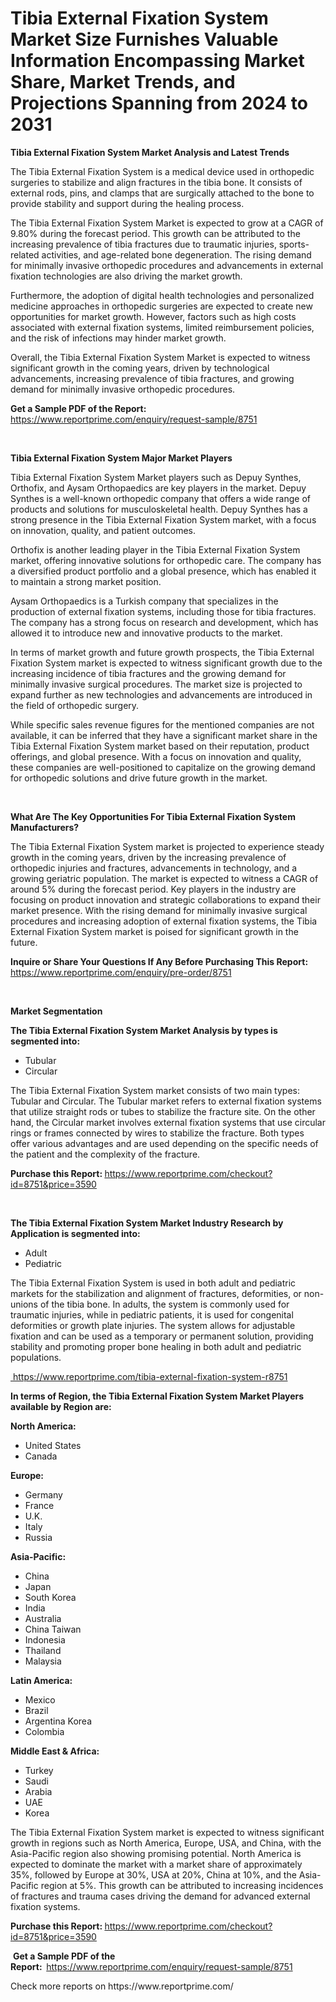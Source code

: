<p><h1>Tibia External Fixation System Market Size Furnishes Valuable Information Encompassing Market Share, Market Trends, and Projections Spanning from 2024 to 2031</h1></p><p><strong>Tibia External Fixation System Market Analysis and Latest Trends</strong></p>
<p><p>The Tibia External Fixation System is a medical device used in orthopedic surgeries to stabilize and align fractures in the tibia bone. It consists of external rods, pins, and clamps that are surgically attached to the bone to provide stability and support during the healing process.</p><p>The Tibia External Fixation System Market is expected to grow at a CAGR of 9.80% during the forecast period. This growth can be attributed to the increasing prevalence of tibia fractures due to traumatic injuries, sports-related activities, and age-related bone degeneration. The rising demand for minimally invasive orthopedic procedures and advancements in external fixation technologies are also driving the market growth.</p><p>Furthermore, the adoption of digital health technologies and personalized medicine approaches in orthopedic surgeries are expected to create new opportunities for market growth. However, factors such as high costs associated with external fixation systems, limited reimbursement policies, and the risk of infections may hinder market growth.</p><p>Overall, the Tibia External Fixation System Market is expected to witness significant growth in the coming years, driven by technological advancements, increasing prevalence of tibia fractures, and growing demand for minimally invasive orthopedic procedures.</p></p>
<p><strong>Get a Sample PDF of the Report:&nbsp;</strong> <a href="https://www.reportprime.com/enquiry/request-sample/8751">https://www.reportprime.com/enquiry/request-sample/8751</a></p>
<p>&nbsp;</p>
<p><strong>Tibia External Fixation System Major Market Players</strong></p>
<p><p>Tibia External Fixation System Market players such as Depuy Synthes, Orthofix, and Aysam Orthopaedics are key players in the market. Depuy Synthes is a well-known orthopedic company that offers a wide range of products and solutions for musculoskeletal health. Depuy Synthes has a strong presence in the Tibia External Fixation System market, with a focus on innovation, quality, and patient outcomes.</p><p>Orthofix is another leading player in the Tibia External Fixation System market, offering innovative solutions for orthopedic care. The company has a diversified product portfolio and a global presence, which has enabled it to maintain a strong market position.</p><p>Aysam Orthopaedics is a Turkish company that specializes in the production of external fixation systems, including those for tibia fractures. The company has a strong focus on research and development, which has allowed it to introduce new and innovative products to the market.</p><p>In terms of market growth and future growth prospects, the Tibia External Fixation System market is expected to witness significant growth due to the increasing incidence of tibia fractures and the growing demand for minimally invasive surgical procedures. The market size is projected to expand further as new technologies and advancements are introduced in the field of orthopedic surgery.</p><p>While specific sales revenue figures for the mentioned companies are not available, it can be inferred that they have a significant market share in the Tibia External Fixation System market based on their reputation, product offerings, and global presence. With a focus on innovation and quality, these companies are well-positioned to capitalize on the growing demand for orthopedic solutions and drive future growth in the market.</p></p>
<p>&nbsp;</p>
<p><strong>What Are The Key Opportunities For Tibia External Fixation System Manufacturers?</strong></p>
<p><p>The Tibia External Fixation System market is projected to experience steady growth in the coming years, driven by the increasing prevalence of orthopedic injuries and fractures, advancements in technology, and a growing geriatric population. The market is expected to witness a CAGR of around 5% during the forecast period. Key players in the industry are focusing on product innovation and strategic collaborations to expand their market presence. With the rising demand for minimally invasive surgical procedures and increasing adoption of external fixation systems, the Tibia External Fixation System market is poised for significant growth in the future.</p></p>
<p><strong>Inquire or Share Your Questions If Any Before Purchasing This Report:</strong> <a href="https://www.reportprime.com/enquiry/pre-order/8751">https://www.reportprime.com/enquiry/pre-order/8751</a></p>
<p>&nbsp;</p>
<p><strong>Market Segmentation</strong></p>
<p><strong>The Tibia External Fixation System Market Analysis by types is segmented into:</strong></p>
<p><ul><li>Tubular</li><li>Circular</li></ul></p>
<p><p>The Tibia External Fixation System market consists of two main types: Tubular and Circular. The Tubular market refers to external fixation systems that utilize straight rods or tubes to stabilize the fracture site. On the other hand, the Circular market involves external fixation systems that use circular rings or frames connected by wires to stabilize the fracture. Both types offer various advantages and are used depending on the specific needs of the patient and the complexity of the fracture.</p></p>
<p><strong>Purchase this Report:&nbsp;</strong><a href="https://www.reportprime.com/checkout?id=8751&price=3590">https://www.reportprime.com/checkout?id=8751&price=3590</a></p>
<p>&nbsp;</p>
<p><strong>The Tibia External Fixation System Market Industry Research by Application is segmented into:</strong></p>
<p><ul><li>Adult</li><li>Pediatric</li></ul></p>
<p><p>The Tibia External Fixation System is used in both adult and pediatric markets for the stabilization and alignment of fractures, deformities, or non-unions of the tibia bone. In adults, the system is commonly used for traumatic injuries, while in pediatric patients, it is used for congenital deformities or growth plate injuries. The system allows for adjustable fixation and can be used as a temporary or permanent solution, providing stability and promoting proper bone healing in both adult and pediatric populations.</p></p>
<p><a href="https://www.reportprime.com/tibia-external-fixation-system-r8751">&nbsp;https://www.reportprime.com/tibia-external-fixation-system-r8751</a></p>
<p><strong>In terms of Region, the Tibia External Fixation System Market Players available by Region are:</strong></p>
<p>
    <p> <strong> North America: </strong>
        <ul>
            <li>United States</li>
            <li>Canada</li>
        </ul>
        </p> 
    <p> <strong> Europe: </strong>
        <ul>
            <li>Germany</li>
            <li>France</li>
            <li>U.K.</li>
            <li>Italy</li>
            <li>Russia</li>
        </ul>
        </p> 
    <p> <strong> Asia-Pacific: </strong>
        <ul>
            <li>China</li>
            <li>Japan</li>
            <li>South Korea</li>
            <li>India</li>
            <li>Australia</li>
            <li>China Taiwan</li>
            <li>Indonesia</li>
            <li>Thailand</li>
            <li>Malaysia</li>
        </ul>
        </p> 
    <p> <strong> Latin America: </strong>
        <ul>
            <li>Mexico</li>
            <li>Brazil</li>
            <li>Argentina Korea</li>
            <li>Colombia</li>
        </ul>
        </p> 
    <p> <strong> Middle East & Africa: </strong>
        <ul>
            <li>Turkey</li>
            <li>Saudi</li>
            <li>Arabia</li>
            <li>UAE</li>
            <li>Korea</li>
        </ul>
    </p>
    </p>
<p><p>The Tibia External Fixation System market is expected to witness significant growth in regions such as North America, Europe, USA, and China, with the Asia-Pacific region also showing promising potential. North America is expected to dominate the market with a market share of approximately 35%, followed by Europe at 30%, USA at 20%, China at 10%, and the Asia-Pacific region at 5%. This growth can be attributed to increasing incidences of fractures and trauma cases driving the demand for advanced external fixation systems.</p></p>
<p><strong>Purchase this Report: </strong><a href="https://www.reportprime.com/checkout?id=8751&price=3590">https://www.reportprime.com/checkout?id=8751&price=3590</a></p>
<p>&nbsp;<strong>Get a Sample PDF of the Report:&nbsp;&nbsp;</strong><a href="https://www.reportprime.com/enquiry/request-sample/8751">https://www.reportprime.com/enquiry/request-sample/8751</a></p>
<p><strong></strong></p>
<p>Check more reports on https://www.reportprime.com/</p>